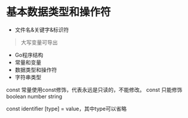 # 基本数据类型和操作符

- 文件名&关键字&标识符
> 大写变量可导出
- Go程序结构
- 常量和变量
- 数据类型和操作符
- 字符串类型

const 常量使用const修饰，代表永远是只读的，不能修改。
const 只能修饰boolean number string

const identifier [type] = value，其中type可以省略